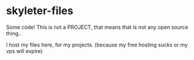 # skyleter-files

Some code! This is not a PROJECT, that means that is not any open source thing..

I host my files here, for my projects. (because my free hosting sucks or my vps will expire)
